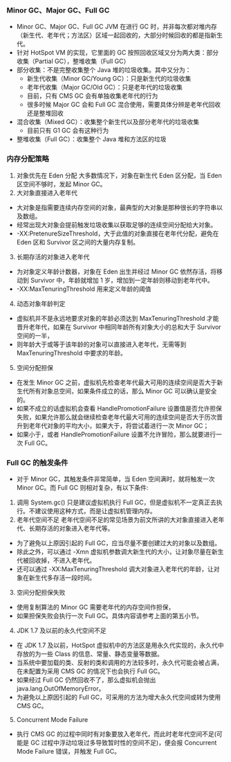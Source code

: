 ### Minor GC、Major GC、Full GC
- Minor GC、Major GC、Full GC JVM 在进行 GC 时，并非每次都对堆内存（新生代、老年代；方法区）区域一起回收的，大部分时候回收的都是指新生代。
- 针对 HotSpot VM 的实现，它里面的 GC 按照回收区域又分为两大类：部分收集（Partial GC），整堆收集（Full  GC） 
- 部分收集：不是完整收集整个 Java 堆的垃圾收集。其中又分为： 
  - 新生代收集（Minor GC/Young GC）：只是新生代的垃圾收集 
  - 老年代收集（Major GC/Old GC）：只是老年代的垃圾收集
  - 目前，只有 CMS GC 会有单独收集老年代的行为 
  - 很多时候 Major GC 会和 Full GC  混合使用，需要具体分辨是老年代回收还是整堆回收 
- 混合收集（Mixed GC）：收集整个新生代以及部分老年代的垃圾收集 
  - 目前只有 G1 GC 会有这种行为 
- 整堆收集（Full GC）：收集整个 Java 堆和方法区的垃圾 


### 内存分配策略
1. 对象优先在 Eden 分配
大多数情况下，对象在新生代 Eden 区分配，当 Eden 区空间不够时，发起 Minor GC。
2. 大对象直接进入老年代
- 大对象是指需要连续内存空间的对象，最典型的大对象是那种很长的字符串以及数组。 
- 经常出现大对象会提前触发垃圾收集以获取足够的连续空间分配给大对象。 
- -XX:PretenureSizeThreshold，大于此值的对象直接在老年代分配，避免在 Eden 区和 Survivor 区之间的大量内存复制。
3. 长期存活的对象进入老年代
- 为对象定义年龄计数器，对象在 Eden 出生并经过 Minor GC 依然存活，将移动到 Survivor 中，年龄就增加 1 岁，增加到一定年龄则移动到老年代中。 
- -XX:MaxTenuringThreshold 用来定义年龄的阈值
4. 动态对象年龄判定
- 虚拟机并不是永远地要求对象的年龄必须达到 MaxTenuringThreshold 才能晋升老年代，如果在 Survivor 中相同年龄所有对象大小的总和大于 Survivor 空间的一半，
- 则年龄大于或等于该年龄的对象可以直接进入老年代，无需等到 MaxTenuringThreshold 中要求的年龄。 
5. 空间分配担保
- 在发生 Minor GC 之前，虚拟机先检查老年代最大可用的连续空间是否大于新生代所有对象总空间，如果条件成立的话，那么 Minor GC 可以确认是安全的。 
- 如果不成立的话虚拟机会查看 HandlePromotionFailure 设置值是否允许担保失败，如果允许那么就会继续检查老年代最大可用的连续空间是否大于历次晋升到老年代对象的平均大小，如果大于，将尝试着进行一次 Minor GC；
- 如果小于，或者 HandlePromotionFailure 设置不允许冒险，那么就要进行一次 Full GC。


### Full GC 的触发条件
- 对于 Minor GC，其触发条件非常简单，当 Eden 空间满时，就将触发一次 Minor GC。而 Full GC 则相对复杂，有以下条件: 
1. 调用 System.gc() 只是建议虚拟机执行 Full GC，但是虚拟机不一定真正去执行。不建议使用这种方式，而是让虚拟机管理内存。 
2. 老年代空间不足 老年代空间不足的常见场景为前文所讲的大对象直接进入老年代、长期存活的对象进入老年代等。 
- 为了避免以上原因引起的 Full GC，应当尽量不要创建过大的对象以及数组。
- 除此之外，可以通过 -Xmn 虚拟机参数调大新生代的大小，让对象尽量在新生代被回收掉，不进入老年代。
- 还可以通过 -XX:MaxTenuringThreshold 调大对象进入老年代的年龄，让对象在新生代多存活一段时间。 
3. 空间分配担保失败 
- 使用复制算法的 Minor GC 需要老年代的内存空间作担保，
- 如果担保失败会执行一次 Full GC。具体内容请参考上面的第五小节。 
4. JDK 1.7 及以前的永久代空间不足 
- 在 JDK 1.7 及以前，HotSpot 虚拟机中的方法区是用永久代实现的，永久代中存放的为一些 Class 的信息、常量、静态变量等数据。 
- 当系统中要加载的类、反射的类和调用的方法较多时，永久代可能会被占满，在未配置为采用 CMS GC 的情况下也会执行 Full GC。
- 如果经过 Full GC 仍然回收不了，那么虚拟机会抛出 java.lang.OutOfMemoryError。 
- 为避免以上原因引起的 Full GC，可采用的方法为增大永久代空间或转为使用 CMS GC。 
5. Concurrent Mode Failure 
- 执行 CMS GC 的过程中同时有对象要放入老年代，而此时老年代空间不足(可能是 GC 过程中浮动垃圾过多导致暂时性的空间不足)，便会报 Concurrent Mode Failure 错误，并触发 Full GC。
